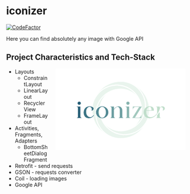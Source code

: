 # iconizer

[![CodeFactor](https://www.codefactor.io/repository/github/lkeey/googleimagesearch/badge)](https://www.codefactor.io/repository/github/lkeey/googleimagesearch)

Here you can find absolutely any image with Google API

## Project Characteristics and Tech-Stack

<img src="https://raw.githubusercontent.com/lkeey/GoogleImageSearch/1510e92ebf2adf723bde29cf8784f68c94d1e45a/app/src/main/res/drawable/logo.png" width="350" align="right" hspace="20">

* Layouts
  * ConstraintLayout
  * LinearLayout
  * RecyclerView
  * FrameLayout
* Activities, Fragments, Adapters
  * BottomSheetDialogFragment
* Retrofit - send requests
* GSON - requests converter
* Coil - loading images
* Google API

